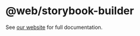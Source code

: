 # @web/storybook-builder

See [our website](https://modern-web.dev/docs/storybook-builder/overview/) for full documentation.
